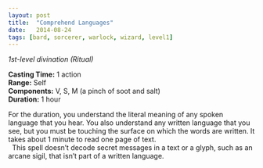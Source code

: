 ```yaml
---
layout: post
title:  "Comprehend Languages"
date:   2014-08-24
tags: [bard, sorcerer, warlock, wizard, level1]
---
```


_1st-level divination (Ritual)_

**Casting Time:** 1 action  
**Range:** Self  
**Components:** V, S, M (a pinch of soot and salt)  
**Duration:** 1 hour

For the duration, you understand the literal meaning of any spoken language that you hear. You also understand any written language that you see, but you must be touching the surface on which the words are written. It takes about 1 minute to read one page of text.   
&nbsp;&nbsp;This spell doesn’t decode secret messages in a text or a glyph, such as an arcane sigil, that isn’t part of a written language.
